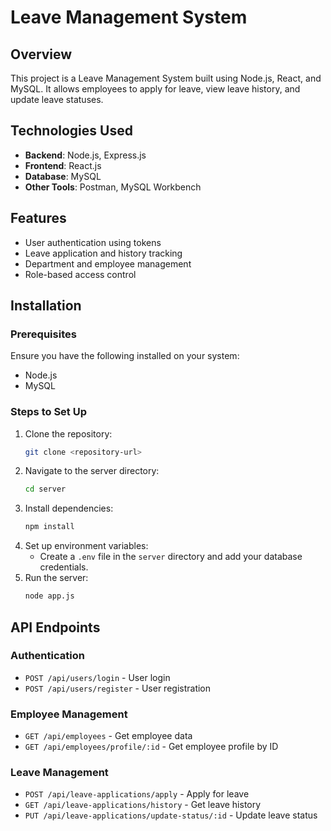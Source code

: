 # Leave Management System

## Overview
This project is a Leave Management System built using Node.js, React, and MySQL. It allows employees to apply for leave, view leave history, and update leave statuses.

## Technologies Used
- **Backend**: Node.js, Express.js
- **Frontend**: React.js
- **Database**: MySQL
- **Other Tools**: Postman, MySQL Workbench

## Features
- User authentication using tokens
- Leave application and history tracking
- Department and employee management
- Role-based access control

## Installation
### Prerequisites
Ensure you have the following installed on your system:
- Node.js
- MySQL

### Steps to Set Up
1. Clone the repository:
   ```sh
   git clone <repository-url>
   ```
2. Navigate to the server directory:
   ```sh
   cd server
   ```
3. Install dependencies:
   ```sh
   npm install
   ```
4. Set up environment variables:
   - Create a `.env` file in the `server` directory and add your database credentials.
5. Run the server:
   ```sh
   node app.js
   ```

## API Endpoints
### Authentication
- `POST /api/users/login` - User login
- `POST /api/users/register` - User registration

### Employee Management
- `GET /api/employees` - Get employee data
- `GET /api/employees/profile/:id` - Get employee profile by ID

### Leave Management
- `POST /api/leave-applications/apply` - Apply for leave
- `GET /api/leave-applications/history` - Get leave history
- `PUT /api/leave-applications/update-status/:id` - Update leave status



